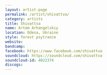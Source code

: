 ```yaml
---
layout: artist-page
permalink: /artist/shivattva/
category: artists
title: Shivattva
name: Artem Arhangelskiy
location: Odesa, Ukraine
style: forest psytrance
website: 
bandcamp: 
facebook: https://www.facebook.com/shivattva
soundcloud: https://soundcloud.com/shivattva
soundcloud-id: 4022374
discogs: 
---
```

